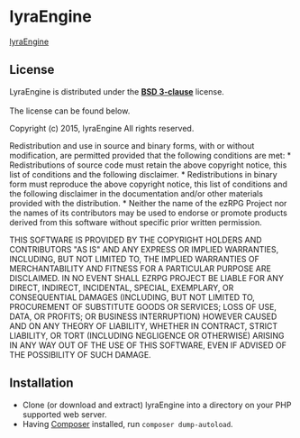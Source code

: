 lyraEngine
========

[lyraEngine](http://lyraengine.com/)

License
------------------
<p>LyraEngine is distributed under the <strong><a href="http://www.openfoundry.org/en/licenses/31"
                                                 title="More information" target="_blank">BSD 3-clause</a></strong>
        license.<br/><br/>
        The license can be found below.</p>
Copyright (c) 2015, lyraEngine
All rights reserved.

Redistribution and use in source and binary forms, with or without
modification, are permitted provided that the following conditions are met:
	* Redistributions of source code must retain the above copyright
	  notice, this list of conditions and the following disclaimer.
	* Redistributions in binary form must reproduce the above copyright
	  notice, this list of conditions and the following disclaimer in the
	  documentation and/or other materials provided with the distribution.
	* Neither the name of the ezRPG Project nor the
	  names of its contributors may be used to endorse or promote products
	  derived from this software without specific prior written permission.

THIS SOFTWARE IS PROVIDED BY THE COPYRIGHT HOLDERS AND CONTRIBUTORS "AS IS" AND
ANY EXPRESS OR IMPLIED WARRANTIES, INCLUDING, BUT NOT LIMITED TO, THE IMPLIED
WARRANTIES OF MERCHANTABILITY AND FITNESS FOR A PARTICULAR PURPOSE ARE
DISCLAIMED. IN NO EVENT SHALL EZRPG PROJECT BE LIABLE FOR ANY
DIRECT, INDIRECT, INCIDENTAL, SPECIAL, EXEMPLARY, OR CONSEQUENTIAL DAMAGES
(INCLUDING, BUT NOT LIMITED TO, PROCUREMENT OF SUBSTITUTE GOODS OR SERVICES;
LOSS OF USE, DATA, OR PROFITS; OR BUSINESS INTERRUPTION) HOWEVER CAUSED AND
ON ANY THEORY OF LIABILITY, WHETHER IN CONTRACT, STRICT LIABILITY, OR TORT
(INCLUDING NEGLIGENCE OR OTHERWISE) ARISING IN ANY WAY OUT OF THE USE OF THIS
SOFTWARE, EVEN IF ADVISED OF THE POSSIBILITY OF SUCH DAMAGE.

Installation
------------

* Clone (or download and extract) lyraEngine into a directory on your PHP
  supported web server.
* Having [Composer](https://getcomposer.org) installed, run `composer dump-autoload`.